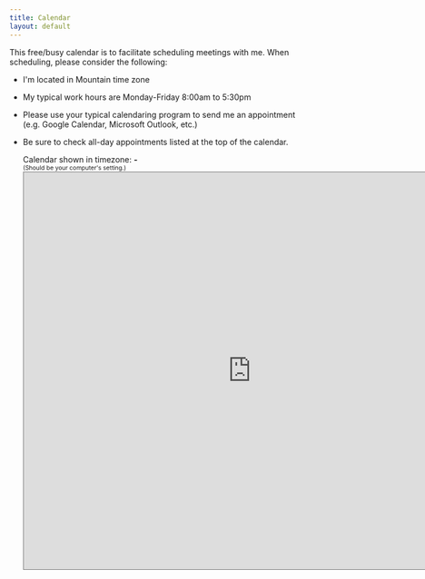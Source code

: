```yaml
---
title: Calendar
layout: default
---
```

This free/busy calendar is to facilitate scheduling meetings with me. When scheduling, please consider the following:

* I'm located in Mountain time zone
* My typical work hours are Monday-Friday 8:00am to 5:30pm
* Please use your typical calendaring program to send me an appointment (e.g. Google Calendar, Microsoft Outlook, etc.)
* Be sure to check all-day appointments listed at the top of the calendar.

    <div>
        Calendar shown in timezone: <strong><span id="tz">-</span></strong><br/>
        <span style="font-size:0.75em;">(Should be your computer's setting.)</span>
    </div>
    <script>
        {
            var tz = Intl.DateTimeFormat().resolvedOptions().timeZone
            if (tz == "America/New_York")
            {
                tz = "Eastern (US & Canada)";
            }
            else if (tz == "America/Chicago")
            {
                tz = "Central (US & Canada)";
            }
            else if (tz == "America/Denver")
            {
                tz = "Mountain (US & Canada)";
            }
            else if (tz == "America/Phoenix")
            {
                tz = "Arizona (US)";
            }
            else if (tz == "America/Los_Angeles")
            {
                tz = "Pacific (US & Canada)";
            }
            document.getElementById("tz").innerHTML = tz;
        }
    </script>

    <iframe src="https://calendar.google.com/calendar/embed?height=700&amp;wkst=1&amp;bgcolor=%23ffffff&amp;src=YnJhbmR0QHJlZGQub3Jn&amp;color=%237986CB&amp;mode=WEEK" style="border:solid 1px #777" width="800" height="700" frameborder="0" scrolling="no"></iframe>
